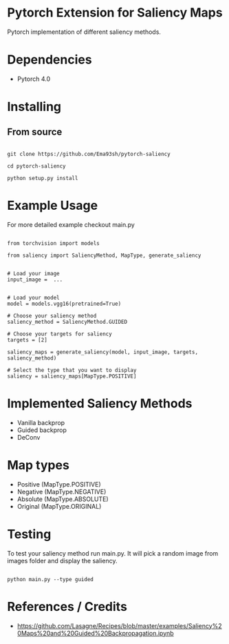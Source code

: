Pytorch Extension for Saliency Maps
====================================

Pytorch implementation of different saliency methods.


# Dependencies

* Pytorch 4.0

# Installing

## From source

```

git clone https://github.com/Ema93sh/pytorch-saliency

cd pytorch-saliency

python setup.py install

```


# Example Usage
For more detailed example checkout main.py

```

from torchvision import models

from saliency import SaliencyMethod, MapType, generate_saliency


# Load your image
input_image =  ...


# Load your model
model = models.vgg16(pretrained=True)

# Choose your saliency method
saliency_method = SaliencyMethod.GUIDED

# Choose your targets for saliency
targets = [2]

saliency_maps = generate_saliency(model, input_image, targets, saliency_method)

# Select the type that you want to display
saliency = saliency_maps[MapType.POSITIVE]

```

# Implemented Saliency Methods

*  Vanilla backprop
*  Guided backprop
*  DeConv


# Map types

* Positive (MapType.POSITIVE)
* Negative (MapType.NEGATIVE)
* Absolute (MapType.ABSOLUTE)
* Original (MapType.ORIGINAL)


# Testing
To test your saliency method run main.py. It will pick a random image from images folder and display the saliency.

```

python main.py --type guided

```

# References / Credits

* https://github.com/Lasagne/Recipes/blob/master/examples/Saliency%20Maps%20and%20Guided%20Backpropagation.ipynb
